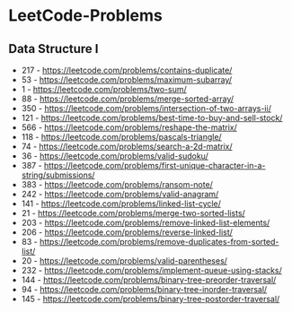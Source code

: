 # LeetCode-Problems

## Data Structure I

- 217 - https://leetcode.com/problems/contains-duplicate/ <br/>
- 53 - https://leetcode.com/problems/maximum-subarray/ <br/>
- 1 - https://leetcode.com/problems/two-sum/ <br/>
- 88 - https://leetcode.com/problems/merge-sorted-array/ <br/>
- 350 - https://leetcode.com/problems/intersection-of-two-arrays-ii/ <br/>
- 121 - https://leetcode.com/problems/best-time-to-buy-and-sell-stock/ <br/>
- 566 - https://leetcode.com/problems/reshape-the-matrix/ <br/>
- 118 - https://leetcode.com/problems/pascals-triangle/ <br/>
- 74 - https://leetcode.com/problems/search-a-2d-matrix/ <br/>
- 36 - https://leetcode.com/problems/valid-sudoku/ <br/>
- 387 - https://leetcode.com/problems/first-unique-character-in-a-string/submissions/ </br>
- 383 - https://leetcode.com/problems/ransom-note/ </br>
- 242 - https://leetcode.com/problems/valid-anagram/ </br>
- 141 - https://leetcode.com/problems/linked-list-cycle/ </br>
- 21 - https://leetcode.com/problems/merge-two-sorted-lists/ </br>
- 203 - https://leetcode.com/problems/remove-linked-list-elements/ </br>
- 206 - https://leetcode.com/problems/reverse-linked-list/ </br>
- 83 - https://leetcode.com/problems/remove-duplicates-from-sorted-list/ </br>
- 20 - https://leetcode.com/problems/valid-parentheses/ </br>
- 232 - https://leetcode.com/problems/implement-queue-using-stacks/ </br>
- 144 - https://leetcode.com/problems/binary-tree-preorder-traversal/ </br>
- 94 - https://leetcode.com/problems/binary-tree-inorder-traversal/ </br>
- 145 - https://leetcode.com/problems/binary-tree-postorder-traversal/ </br>
